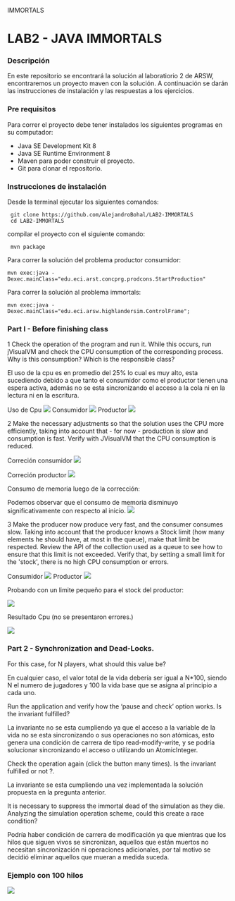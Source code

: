 IMMORTALS

# LAB2 - JAVA IMMORTALS

### Descripción

En este repositorio se encontrará la solución al laboratiorio 2 de ARSW,
encontraremos un proyecto maven con la solución. A continuación se darán
las instrucciones de instalación y las respuestas a los ejercicios.

### Pre requisitos

Para correr el proyecto debe tener instalados los siguientes programas
en su computador:

- Java SE Development Kit 8
- Java SE Runtime Environment 8
- Maven para poder construir el proyecto.
- Git para clonar el repositorio. 

### Instrucciones de instalación

Desde la terminal ejecutar los siguientes comandos:
```
 git clone https://github.com/AlejandroBohal/LAB2-IMMORTALS
 cd LAB2-IMMORTALS
```
compilar el proyecto con el siguiente comando:
```
 mvn package
```
Para correr la solución del problema productor consumidor:
```
mvn exec:java -Dexec.mainClass="edu.eci.arst.concprg.prodcons.StartProduction"
```
Para correr la solución al problema immortals:
```
mvn exec:java -Dexec.mainClass="edu.eci.arsw.highlandersim.ControlFrame";
```


### Part I - Before finishing class

1 Check the operation of the program and run it. While this occurs, run jVisualVM and check the CPU consumption of the corresponding process. Why is this consumption? Which is the responsible class? 

El uso de la cpu es en promedio del 25% lo cual es muy alto, esta sucediendo debido a que tanto el consumidor como el productor tienen una espera activa, además no se esta sincronizando el acceso a la cola ni en la lectura ni en la escritura.

Uso de Cpu
![](https://cdn.discordapp.com/attachments/352624122301513730/745730740528087060/Memory_usage.png)
Consumidor
![](https://cdn.discordapp.com/attachments/352624122301513730/745730673863688212/consumerFirst.png)
Productor
![](https://cdn.discordapp.com/attachments/352624122301513730/745730932778205294/unknown.png)

2 Make the necessary adjustments so that the solution uses the CPU more efficiently, taking into account that - for now - production is slow and consumption is fast. Verify with JVisualVM that the CPU consumption is reduced. 

Correción consumidor
![](https://cdn.discordapp.com/attachments/352624122301513730/745737649955930113/unknown.png)

Correción productor
![](https://cdn.discordapp.com/attachments/352624122301513730/745736258268954674/unknown.png)

Consumo de memoria luego de la corrección:

Podemos observar que el consumo de memoria disminuyo significativamente con respecto al inicio.
![](https://cdn.discordapp.com/attachments/352624122301513730/745738245605687356/unknown.png)


3 Make the producer now produce very fast, and the consumer consumes slow. Taking into account that the producer knows a Stock limit (how many elements he should have, at most in the queue), make that limit be respected. Review the API of the collection used as a queue to see how to ensure that this limit is not exceeded. Verify that, by setting a small limit for the 'stock', there is no high CPU consumption or errors.

Consumidor
![](https://cdn.discordapp.com/attachments/352624122301513730/745741350900727929/unknown.png)
Productor
![](https://cdn.discordapp.com/attachments/352624122301513730/745742053891375224/unknown.png)

Probando con un limite pequeño para el stock del productor:

![](https://cdn.discordapp.com/attachments/352624122301513730/745743286358245406/unknown.png)

Resultado Cpu (no se presentaron errores.)

![](https://cdn.discordapp.com/attachments/352624122301513730/745743363432775690/unknown.png)

### Part 2 - Synchronization and Dead-Locks.

For this case, for N players, what should this value be?

En cualquier caso, el valor total de la vida debería ser igual a
N*100, siendo N el numero de jugadores y 100 la vida base que
se asigna al principio a cada uno.

Run the application and verify how the ‘pause and check’ option works. Is the invariant fulfilled?

La invariante no se esta cumpliendo ya que el acceso a la 
variable de la vida no se esta sincronizando o sus operaciones
no son atómicas, esto genera una condición de carrera de tipo
read-modify-write, y se podría solucionar sincronizando el acceso
o utilizando un AtomicInteger.

Check the operation again (click the button many times). Is the invariant fulfilled or not ?.

La invariante se esta cumpliendo una vez implementada la solución
propuesta en la pregunta anterior.

It is necessary to suppress the immortal dead of the simulation as they die. 
Analyzing the simulation operation scheme, could this create a race condition? 

Podría haber condición de carrera de modificación ya que mientras que
los hilos que siguen vivos se sincronizan, aquellos que están
muertos no necesitan sincronización ni operaciones adicionales,
por tal motivo se decidió eliminar aquellos que mueran a medida
suceda.

### Ejemplo con 100 hilos

![](https://cdn.discordapp.com/attachments/352624122301513730/747263600682467408/unknown.png)

